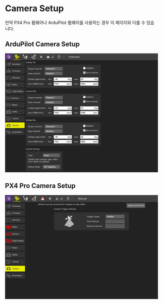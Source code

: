 # Camera Setup

만약 PX4 Pro 펌웨어나 ArduPilot 펌웨어를 사용하는 경우 이 페이지와 다를 수 있습니다.

## ArduPilot Camera Setup

![](../../images/setup/APMCamera.jpg)

## PX4 Pro Camera Setup

![](../../images/setup/PX4Camera.jpg)
